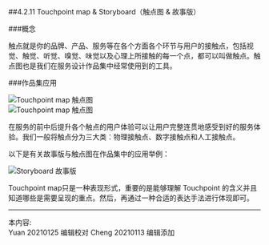 
##4.2.11 Touchpoint map & Storyboard（触点图 & 故事版）

###概念

触点就是你的品牌、产品、服务等在各个方面各个环节与用户的接触点，包括视觉、触觉、听觉、嗅觉、味觉以及心理上所接触的每一个点，都可以叫做触点。触点图也是我们在服务设计作品集中经常使用到的工具。


###作品集应用

![ Touchpoint map 触点图 ](http://kitpic.makebi.net/2021/social_20.jpg)  
![ Touchpoint map 触点图 ](http://kitpic.makebi.net/2021/social_21.jpg)

在服务的前中后提升各个触点的用户体验可以让用户完整连贯地感受到好的服务体验。我们一般将触点分为三大类：物理接触点、数字接触点和人工接触点。


以下是有关故事版与触点图在作品集中的应用举例：

![ Storyboard 故事版 ](http://kitpic.makebi.net/2021/social_22.jpg)

 Touchpoint map只是一种表现形式，重要的是能够理解 Touchpoint 的含义并且知道哪些是需要呈现的重点。然后，再通过一种合适的表达手法进行体现即可。

---
本内容:  
Yuan 20210125 编辑校对
Cheng 20210113 编辑添加
